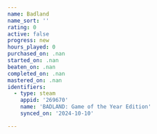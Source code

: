 ```yaml
---
name: Badland
name_sort: ''
rating: 0
active: false
progress: new
hours_played: 0
purchased_on: .nan
started_on: .nan
beaten_on: .nan
completed_on: .nan
mastered_on: .nan
identifiers:
  - type: steam
    appid: '269670'
    name: 'BADLAND: Game of the Year Edition'
    synced_on: '2024-10-10'

---
```

